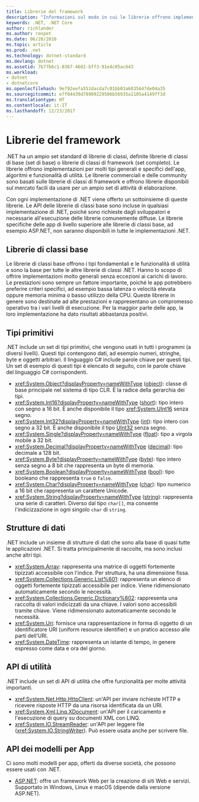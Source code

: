 ```yaml
---
title: Librerie del framework
description: "Informazioni sul modo in cui le librerie offrono implementazioni per molti tipi generali e specifici dell'app, algoritmi e funzionalità di utilità."
keywords: .NET, .NET Core
author: richlander
ms.author: ronpet
ms.date: 06/20/2016
ms.topic: article
ms.prod: .net
ms.technology: dotnet-standard
ms.devlang: dotnet
ms.assetid: 7b77b6c1-8367-4602-bff3-91e4c05ac643
ms.workload:
- dotnet
- dotnetcore
ms.openlocfilehash: 9e792eefa551dacda7c01bb03a6035647de04a35
ms.sourcegitcommit: e7f04439d78909229506b56935a1105a4149ff3d
ms.translationtype: HT
ms.contentlocale: it-IT
ms.lasthandoff: 12/23/2017
---
```

# <a name="framework-libraries"></a>Librerie del framework

.NET ha un ampio set standard di librerie di classi, definite librerie di classi di base (set di base) o librerie di classi di framework (set completo). Le librerie offrono implementazioni per molti tipi generali e specifici dell'app, algoritmi e funzionalità di utilità. Le librerie commerciali e delle community sono basati sulle librerie di classi di framework e offrono librerie disponibili sul mercato facili da usare per un ampio set di attività di elaborazione.

Con ogni implementazione di .NET viene offerto un sottoinsieme di queste librerie. Le API delle librerie di classi base sono incluse in qualsiasi implementazione di .NET, poiché sono richieste dagli sviluppatori e necessarie all'esecuzione delle librerie comunemente diffuse. Le librerie specifiche delle app di livello superiore alle librerie di classi base, ad esempio ASP.NET, non saranno disponibili in tutte le implementazioni .NET.

## <a name="base-class-libraries"></a>Librerie di classi base

Le librerie di classi base offrono i tipi fondamentali e le funzionalità di utilità e sono la base per tutte le altre librerie di classi .NET. Hanno lo scopo di offrire implementazioni molto generali senza eccezioni ai carichi di lavoro. Le prestazioni sono sempre un fattore importante, poiché le app potrebbero preferire criteri specifici, ad esempio bassa latenza o velocità elevata oppure memoria minima o basso utilizzo della CPU. Queste librerie in genere sono destinate ad alte prestazioni e rappresentano un compromesso operativo tra i vari livelli di esecuzione. Per la maggior parte delle app, la loro implementazione ha dato risultati abbastanza positivi.

## <a name="primitive-types"></a>Tipi primitivi

.NET include un set di tipi primitivi, che vengono usati in tutti i programmi (a diversi livelli). Questi tipi contengono dati, ad esempio numeri, stringhe, byte e oggetti arbitrari. Il linguaggio C# include parole chiave per questi tipi. Un set di esempio di questi tipi è elencato di seguito, con le parole chiave del linguaggio C# corrispondenti.

* <xref:System.Object?displayProperty=nameWithType> ([object](../csharp/language-reference/keywords/object.md)): classe di base principale nel sistema di tipo CLR. È la radice della gerarchia dei tipi.
* <xref:System.Int16?displayProperty=nameWithType> ([short](../csharp/language-reference/keywords/short.md)): tipo intero con segno a 16 bit. È anche disponibile il tipo <xref:System.UInt16> senza segno.
* <xref:System.Int32?displayProperty=nameWithType> ([int](../csharp/language-reference/keywords/int.md)): tipo intero con segno a 32 bit. È anche disponibile il tipo [UInt32](../csharp/language-reference/keywords/uint.md) senza segno.
* <xref:System.Single?displayProperty=nameWithType> ([float](../csharp/language-reference/keywords/float.md)): tipo a virgola mobile a 32 bit.
* <xref:System.Decimal?displayProperty=nameWithType> ([decimal](../csharp/language-reference/keywords/decimal.md)): tipo decimale a 128 bit.
* <xref:System.Byte?displayProperty=nameWithType> ([byte](../csharp/language-reference/keywords/byte.md)): tipo intero senza segno a 8 bit che rappresenta un byte di memoria.
* <xref:System.Boolean?displayProperty=nameWithType> ([bool](../csharp/language-reference/keywords/bool.md)): tipo booleano che rappresenta `true` o `false`.
* <xref:System.Char?displayProperty=nameWithType> ([char](../csharp/language-reference/keywords/char.md)): tipo numerico a 16 bit che rappresenta un carattere Unicode.
* <xref:System.String?displayProperty=nameWithType> ([string](../csharp/language-reference/keywords/string.md)): rappresenta una serie di caratteri. Diverso dal tipo `char[]`, ma consente l'indicizzazione in ogni singolo `char` di `string`.

## <a name="data-structures"></a>Strutture di dati

.NET include un insieme di strutture di dati che sono alla base di quasi tutte le applicazioni .NET. Si tratta principalmente di raccolte, ma sono inclusi anche altri tipi.

*   <xref:System.Array>: rappresenta una matrice di oggetti fortemente tipizzati accessibile con l'indice. Per struttura, ha una dimensione fissa.
*   <xref:System.Collections.Generic.List%601>: rappresenta un elenco di oggetti fortemente tipizzati accessibile per indice. Viene ridimensionato automaticamente secondo le necessità.
*   <xref:System.Collections.Generic.Dictionary%602>: rappresenta una raccolta di valori indicizzati da una chiave. I valori sono accessibili tramite chiave. Viene ridimensionato automaticamente secondo le necessità.
*   <xref:System.Uri>: fornisce una rappresentazione in forma di oggetto di un identificatore URI (uniform resource identifier) e un pratico accesso alle parti dell'URI.
*   <xref:System.DateTime>: rappresenta un istante di tempo, in genere espresso come data e ora del giorno.

## <a name="utility-apis"></a>API di utilità

.NET include un set di API di utilità che offre funzionalità per molte attività importanti.

*   <xref:System.Net.Http.HttpClient>: un'API per inviare richieste HTTP e ricevere risposte HTTP da una risorsa identificata da un URI.
*   <xref:System.Xml.Linq.XDocument>: un'API per il caricamento e l'esecuzione di query su documenti XML con LINQ.
*   <xref:System.IO.StreamReader>: un'API per leggere file (<xref:System.IO.StringWriter>). Può essere usata anche per scrivere file.

## <a name="app-model-apis"></a>API dei modelli per App

Ci sono molti modelli per app, offerti da diverse società, che possono essere usati con .NET.

*   [ASP.NET](http://asp.net): offre un framework Web per la creazione di siti Web e servizi. Supportato in Windows, Linux e macOS (dipende dalla versione ASP.NET).
